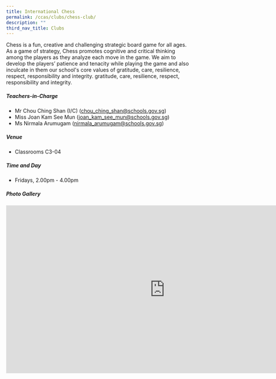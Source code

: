 ```yaml
---
title: International Chess
permalink: /ccas/clubs/chess-club/
description: ""
third_nav_title: Clubs
---
```

Chess is a fun, creative and challenging strategic board game for all ages. As a game of strategy, Chess promotes cognitive and critical thinking among the players as they analyze each move in the game. We aim to develop the players’ patience and tenacity while playing the game and also inculcate in them our school's core values of gratitude, care, resilience, respect, responsibility and integrity. gratitude, care, resilience, respect, responsibility and integrity.

##### **Teachers-in-Charge**
* Mr Chou Ching Shan (I/C) (chou_ching_shan@schools.gov.sg)
* Miss Joan Kam See Mun (joan_kam_see_mun@schools.gov.sg)
* Ms Nirmala Arumugam (nirmala_arumugam@schools.gov.sg)    

##### **Venue**
* Classrooms C3-04

##### **Time and Day**
* Fridays, 2.00pm - 4.00pm

##### **Photo Gallery**

<iframe src="https://docs.google.com/presentation/d/e/2PACX-1vTd6tGgPcB8JhirhxN2Pv3TV5c8Etx7zOvOpx4V6V0SVyOOWcwJfRHjCnDItxi6AK3lPd8SJdgAiVwY/embed?start=true&amp;loop=true&amp;delayms=5000" frameborder="0" width="860" height="455" allowfullscreen="true"></iframe>
